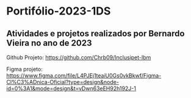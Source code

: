 
# Portifólio-2023-1DS

## Atividades e projetos realizados por Bernardo Vieira no ano de 2023

Github Projeto:
https://github.com/Chrb09/Inclusipet-Ibm

Figma projeto:
https://www.figma.com/file/L4PJEj1teaiU0Gs0vkBkwf/Figma-Cl%C3%ADnica-Oficial?type=design&node-id=0%3A1&mode=design&t=vDwn63eEH92h192J-1
